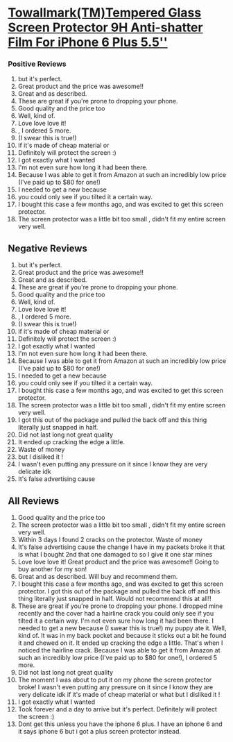 # [Towallmark(TM)Tempered Glass Screen Protector 9H Anti-shatter Film For iPhone 6 Plus 5.5&#x27;&#x27;](https://products.checkmycream.com/products/Towallmark(TM)Tempered-Glass-Screen-Protector-9H-Anti-shatter-Film-For-iPhone-6-Plus-5.5&#x27;&#x27;.html)

### Positive Reviews

<ol>
      <li>but it&#x27;s perfect.</li>
      <li>Great product and the price was awesome!!  </li>
      <li>Great and as described.</li>
      <li>These are great if you&#x27;re prone to dropping your phone.</li>
      <li>Good quality and the price too</li>
      <li>Well, kind of.</li>
      <li>Love love love it!  </li>
      <li>, I ordered 5 more.</li>
      <li>(I swear this is true!)</li>
      <li>if it&#x27;s made of cheap material or</li>
      <li>Definitely will protect the screen :)</li>
      <li>I got exactly what I wanted</li>
      <li>I&#x27;m not even sure how long it had been there.</li>
      <li>Because I was able to get it from Amazon at such an incredibly low price (I&#x27;ve paid up to $80 for one!)</li>
      <li>I needed to get a new because</li>
      <li>you could only see if you tilted it a certain way.</li>
      <li>I bought this case a few months ago, and was excited to get this screen protector.</li>
      <li>The screen protector was a little bit too small , didn&#x27;t fit my entire screen very well.</li>
</ol>


<h2>Negative Reviews</h2>
<ol>
<li> but it&#x27;s perfect.</li>
<li> Great product and the price was awesome!!  </li>
<li> Great and as described.</li>
<li> These are great if you&#x27;re prone to dropping your phone.</li>
<li> Good quality and the price too</li>
<li> Well, kind of.</li>
<li> Love love love it!  </li>
<li> , I ordered 5 more.</li>
<li> (I swear this is true!)</li>
<li> if it&#x27;s made of cheap material or</li>
<li> Definitely will protect the screen :)</li>
<li> I got exactly what I wanted</li>
<li> I&#x27;m not even sure how long it had been there.</li>
<li> Because I was able to get it from Amazon at such an incredibly low price (I&#x27;ve paid up to $80 for one!)</li>
<li> I needed to get a new because</li>
<li> you could only see if you tilted it a certain way.</li>
<li> I bought this case a few months ago, and was excited to get this screen protector.</li>
<li> The screen protector was a little bit too small , didn&#x27;t fit my entire screen very well.</li>
<li> I got this out of the package and pulled the back off and this thing literally just snapped in half.</li>
<li> Did not last long not great quality</li>
<li> It ended up cracking the edge a little.</li>
<li> Waste of money</li>
<li> but I disliked it !</li>
<li> I wasn&#x27;t even putting any pressure on it since I know they are very delicate idk</li>
<li> It&#x27;s false advertising cause</li>
</ol>

<h2>All Reviews</h2>

<ol>
    <li> Good quality and the price too</li>
    <li> The screen protector was a little bit too small , didn&#x27;t fit my entire screen very well.</li>
    <li> Within 3 days I found 2 cracks on the protector. Waste of money</li>
    <li> It&#x27;s false advertising cause the change I have in my packets broke it that is what I bought 2nd that one damaged to so I give it one star mines</li>
    <li> Love love love it!  Great product and the price was awesome!!  Going to buy another for my son!</li>
    <li> Great and as described. Will buy and recommend them.</li>
    <li> I bought this case a few months ago, and was excited to get this screen protector. I got this out of the package and pulled the back off and this thing literally just snapped in half. Would not recommend this at all!!</li>
    <li> These are great if you&#x27;re prone to dropping your phone. I dropped mine recently and the cover had a hairline crack you could only see if you tilted it a certain way. I&#x27;m not even sure how long it had been there. I needed to get a new because (I swear this is true!) my puppy ate it. Well, kind of. It was in my back pocket and because it sticks out a bit he found it and chewed on it. It ended up cracking the edge a little. That&#x27;s when I noticed the hairline crack. Because I was able to get it from Amazon at such an incredibly low price (I&#x27;ve paid up to $80 for one!), I ordered 5 more.</li>
    <li> Did not last long not great quality</li>
    <li> The moment I was about to put it on my phone the screen protector broke! I wasn&#x27;t even putting any pressure on it since I know they are very delicate idk if it&#x27;s made of cheap material or what but I disliked it !</li>
    <li> I got exactly what I wanted</li>
    <li> Took forever and a day to arrive but it&#x27;s perfect. Definitely will protect the screen :)</li>
    <li> Dont get this unless you have the iphone 6 plus. I have an iphone 6 and it says iphone 6 but i got a plus screen protector instead.</li>
</ol>




